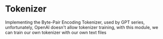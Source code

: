 # Tokenizer
Implementing the Byte-Pair Encoding Tokenizer, used by GPT series, unfortunately, OpenAI doesn't allow tokenizer training, with this module, we can train our own tokenizer with our own text files
